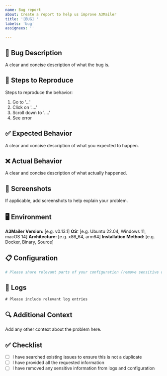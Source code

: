 ```yaml
---
name: Bug report
about: Create a report to help us improve A3Mailer
title: '[BUG] '
labels: 'bug'
assignees: ''

---
```


## 🐛 Bug Description
A clear and concise description of what the bug is.

## 🔄 Steps to Reproduce
Steps to reproduce the behavior:
1. Go to '...'
2. Click on '....'
3. Scroll down to '....'
4. See error

## ✅ Expected Behavior
A clear and concise description of what you expected to happen.

## ❌ Actual Behavior
A clear and concise description of what actually happened.

## 📸 Screenshots
If applicable, add screenshots to help explain your problem.

## 🖥️ Environment
**A3Mailer Version:** [e.g. v0.13.1]
**OS:** [e.g. Ubuntu 22.04, Windows 11, macOS 14]
**Architecture:** [e.g. x86_64, arm64]
**Installation Method:** [e.g. Docker, Binary, Source]

## 📋 Configuration
```toml
# Please share relevant parts of your configuration (remove sensitive data)
```

## 📝 Logs
```
# Please include relevant log entries
```

## 🔍 Additional Context
Add any other context about the problem here.

## ✅ Checklist
- [ ] I have searched existing issues to ensure this is not a duplicate
- [ ] I have provided all the requested information
- [ ] I have removed any sensitive information from logs and configuration
